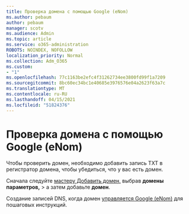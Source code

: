 ```yaml
---
title: Проверка домена с помощью Google (eNom)
ms.author: pebaum
author: pebaum
manager: scotv
ms.audience: Admin
ms.topic: article
ms.service: o365-administration
ROBOTS: NOINDEX, NOFOLLOW
localization_priority: Normal
ms.collection: Adm_O365
ms.custom:
- "1"
ms.openlocfilehash: 77c1163be2efc4f31262734ee3800fd99f1a7209
ms.sourcegitcommit: 8bc60ec34bc1e40685e3976576e04a2623f63a7c
ms.translationtype: MT
ms.contentlocale: ru-RU
ms.lasthandoff: 04/15/2021
ms.locfileid: "51824376"
---
```

# <a name="verify-your-domain-with-google-enom"></a>Проверка домена с помощью Google (eNom)

Чтобы проверить домен, необходимо добавить запись TXT в регистратор домена, чтобы убедиться, что у вас есть домен. 

Сначала следуйте [мастеру Добавить домен,](https://admin.microsoft.com/Adminportal#/Domains) выбрав **домены параметров,** \> а затем добавьте **домен**.
  
Создание записей DNS, когда домен [управляется Google (eNom)](https://docs.microsoft.com/microsoft-365/admin/dns/create-dns-records-for-domain-managed-by-google-enom) для пошаговых инструкций.